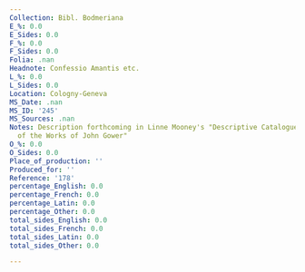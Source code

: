 ```yaml
---
Collection: Bibl. Bodmeriana
E_%: 0.0
E_Sides: 0.0
F_%: 0.0
F_Sides: 0.0
Folia: .nan
Headnote: Confessio Amantis etc.
L_%: 0.0
L_Sides: 0.0
Location: Cologny-Geneva
MS_Date: .nan
MS_ID: '245'
MS_Sources: .nan
Notes: Description forthcoming in Linne Mooney's "Descriptive Catalogue of the Manuscripts
  of the Works of John Gower"
O_%: 0.0
O_Sides: 0.0
Place_of_production: ''
Produced_for: ''
Reference: '178'
percentage_English: 0.0
percentage_French: 0.0
percentage_Latin: 0.0
percentage_Other: 0.0
total_sides_English: 0.0
total_sides_French: 0.0
total_sides_Latin: 0.0
total_sides_Other: 0.0

---
```

